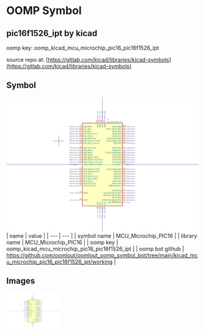 # OOMP Symbol  
## pic16f1526_ipt  by kicad  
  
oomp key: oomp_kicad_mcu_microchip_pic16_pic16f1526_ipt  
  
source repo at: [https://gitlab.com/kicad/libraries/kicad-symbols](https://gitlab.com/kicad/libraries/kicad-symbols)  
## Symbol  
  
[![working.png](working_600.png)](working.png)  
| name | value | 
| --- | --- | 
| symbol name | MCU_Microchip_PIC16 | 
| library name | MCU_Microchip_PIC16 | 
| oomp key | oomp_kicad_mcu_microchip_pic16_pic16f1526_ipt | 
| oomp bot github | https://github.com/oomlout/oomlout_oomp_symbol_bot/tree/main/kicad_mcu_microchip_pic16_pic16f1526_ipt/working | 
## Images  
  
[![working.png](working_140.png)](working.png)  
